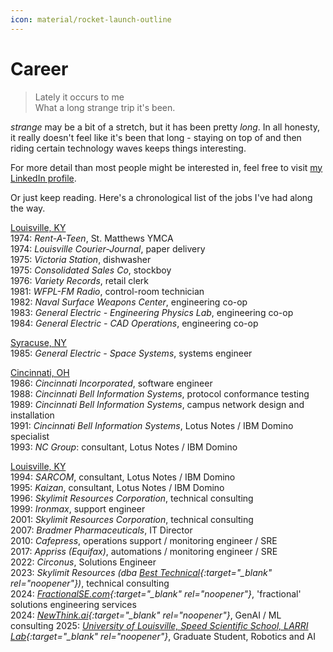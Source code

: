 ```yaml
---
icon: material/rocket-launch-outline
---
```


# Career

> Lately it occurs to me  
> What a long strange trip it's been.  

 *strange* may be a bit of a stretch, but it has been pretty *long*.  In all honesty, it really doesn't feel like it's been that long - staying on top of and then riding certain technology waves keeps things interesting.

 For more detail than most people might be interested in, feel free to visit [my LinkedIn profile](https://www.linkedin.com/in/daveccampbell/).

Or just keep reading.  Here's a chronological list of the jobs I've had along the way.

<ins>Louisville, KY</ins>  
1974: *Rent-A-Teen*, St. Matthews YMCA  
1974: *Louisville Courier-Journal*, paper delivery  
1975: *Victoria Station*, dishwasher  
1975: *Consolidated Sales Co*, stockboy  
1976: *Variety Records*, retail clerk  
1981: *WFPL-FM Radio*, control-room technician  
1982: *Naval Surface Weapons Center*, engineering co-op  
1983: *General Electric - Engineering Physics Lab*, engineering co-op  
1984: *General Electric - CAD Operations*, engineering co-op  

<ins>Syracuse, NY</ins>  
1985: *General Electric - Space Systems*, systems engineer  

<ins>Cincinnati, OH</ins>  
1986: *Cincinnati Incorporated*, software engineer  
1988: *Cincinnati Bell Information Systems*, protocol conformance testing  
1989: *Cincinnati Bell Information Systems*, campus network design and installation  
1991: *Cincinnati Bell Information Systems*, Lotus Notes / IBM Domino specialist  
1993: *NC Group*: consultant, Lotus Notes / IBM Domino  

<ins>Louisville, KY</ins>    
1994: *SARCOM*, consultant, Lotus Notes / IBM Domino  
1995: *Kaizan*, consultant, Lotus Notes / IBM Domino  
1996: *Skylimit Resources Corporation*, technical consulting  
1999: *Ironmax*, support engineer  
2001: *Skylimit Resources Corporation*, technical consulting  
2007: *Bradmer Pharmaceuticals*, IT Director  
2010: *Cafepress*, operations support / monitoring engineer / SRE  
2017: *Appriss (Equifax)*, automations / monitoring engineer / SRE  
2022: *Circonus*, Solutions Engineer  
2023: *Skylimit Resources (dba [Best Technical](https://besttechnical.com){:target="_blank" rel="noopener"})*, technical consulting  
2024: *[FractionalSE.com](https://fractionalse.com){:target="_blank" rel="noopener"}*, 'fractional' solutions engineering services  
2024: *[NewThink.ai](https://newthink.ai){:target="_blank" rel="noopener"}*, GenAI / ML consulting
2025: *[University of Louisville, Speed Scientific School, LARRI Lab](https://engineering.louisville.edu/research/centersinstitutes/larri/){:target="_blank" rel="noopener"}*, Graduate Student, Robotics and AI








